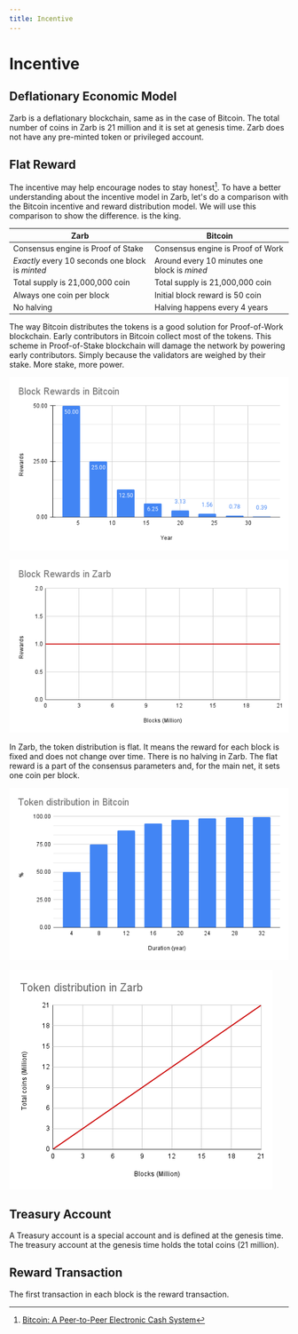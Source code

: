 ```yaml
---
title: Incentive
---
```


# Incentive

## Deflationary Economic Model

Zarb is a deflationary blockchain, same as in the case of Bitcoin. The total number of coins in Zarb
is 21 million and it is set at genesis time. Zarb does not have any pre-minted token or privileged
account.

## Flat Reward

The incentive may help encourage nodes to stay honest[^first]. To have a better understanding about
the incentive model in Zarb, let's do a comparison with the Bitcoin incentive and reward
distribution model. We will use this comparison to show the difference.
is the king.

| Zarb                                             | Bitcoin                                      |
| ------------------------------------------------ | -------------------------------------------- |
| Consensus engine is Proof of Stake               | Consensus engine is Proof of Work            |
| _Exactly_ every 10 seconds one block is _minted_ | Around every 10 minutes one block is _mined_ |
| Total supply is 21,000,000 coin                  | Total supply is 21,000,000 coin              |
| Always one coin per block                        | Initial block reward is 50 coin              |
| No halving                                       | Halving happens every 4 years                |

The way Bitcoin distributes the tokens is a good solution for Proof-of-Work blockchain. Early
contributors in Bitcoin collect most of the tokens. This scheme in Proof-of-Stake blockchain will
damage the network by powering early contributors. Simply because the validators are weighed by
their stake. More stake, more power.

![Rewards in Bitcoin](../assets/images/bitcoin_reward.png)

![Rewards in Zarb](../assets/images/zarb_reward.png)

In Zarb, the token distribution is flat. It means the reward for each block is fixed and does not
change over time. There is no halving in Zarb. The flat reward is a part of the consensus parameters
and, for the main net, it sets one coin per block.

![Token distribution in Bitcoin](../assets/images/bitcoin_token_distribution.png)

![Token distribution in Zarb](../assets/images/zarb_token_distribution.png)

## Treasury Account

A Treasury account is a special account and is defined at the genesis time. The treasury account at
the genesis time holds the total coins (21 million).

## Reward Transaction

The first transaction in each block is the reward transaction.

[^first]: [Bitcoin: A Peer-to-Peer Electronic Cash System](https://bitcoin.org/bitcoin.pdf)
